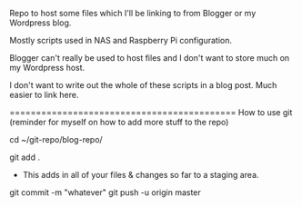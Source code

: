 Repo to host some files which I'll be linking to from Blogger or my Wordpress blog.

Mostly scripts used in NAS and Raspberry Pi configuration.

Blogger can't really be used to host files and I don't want to store much on my Wordpress host. 

I don't want to write out the whole of these scripts in a blog post. Much easier to link here.


===========================================
How to use git (reminder for myself on how to add more stuff to the repo)

cd ~/git-repo/blog-repo/

git add .
- This adds in all of your files & changes so far to a staging area.

git commit -m "whatever"
git push -u origin master


